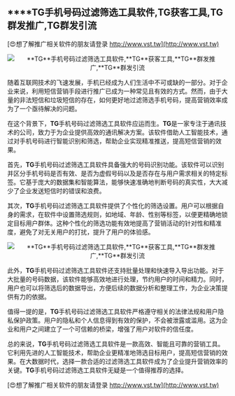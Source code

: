 ## ****TG**手机号码过滤筛选工具软件,**TG**获客工具,**TG**群发推广,**TG**群发引流**

[😍想了解推广相关软件的朋友请登录 http://www.vst.tw](http://www.vst.tw)

 <center><img src="https://vst.tw/MP4/tuiguang/png/1.png" alt="**TG**手机号码过滤筛选工具软件,**TG**获客工具,**TG**群发推广,**TG**群发引流"></center>

随着互联网技术的飞速发展，手机已经成为人们生活中不可或缺的一部分。对于企业来说，利用短信营销手段进行推广已成为一种常见且有效的方式。然而，由于大量的非法短信和垃圾短信的存在，如何更好地过滤筛选手机号码，提高营销效率成为了一个亟待解决的问题。

在这个背景下，**TG**手机号码过滤筛选工具软件应运而生。**TG**是一家专注于通讯技术的公司，致力于为企业提供高效的通讯解决方案。该软件借助人工智能技术，通过对手机号码进行智能识别和筛选，帮助企业实现精准推送，提高短信营销的效果。

首先，**TG**手机号码过滤筛选工具软件具备强大的号码识别功能。该软件可以识别并区分手机号码是否有效、是否为虚假号码以及是否存在与用户需求相关的特定标签。它基于庞大的数据集和智能算法，能够快速准确地判断号码的真实性，大大减少了企业发送短信时的错误和浪费。

其次，**TG**手机号码过滤筛选工具软件提供了个性化的筛选设置。用户可以根据自身的需求，在软件中设置筛选规则，如地域、年龄、性别等标签，以便更精确地锁定目标用户群体。这种个性化的筛选功能有效地提高了营销活动的针对性和精准度，避免了对无关用户的打扰，提升了用户的体验感。

 <center><img src="https://vst.tw/MP4/tuiguang/png/0.png" alt="**TG**手机号码过滤筛选工具软件,**TG**获客工具,**TG**群发推广,**TG**群发引流"></center>

此外，**TG**手机号码过滤筛选工具软件还支持批量处理和快速导入导出功能。对于大批量的号码数据，该软件能够高效地进行处理，节约用户的时间和精力。同时，用户也可以将筛选后的数据导出，方便后续的数据分析和整理工作，为企业决策提供有力的依据。

值得一提的是，**TG**手机号码过滤筛选工具软件严格遵守相关的法律法规和用户隐私保护政策。用户的隐私和个人信息得到有效的保护，不会被泄露或滥用。这为企业和用户之间建立了一个可信赖的桥梁，增强了用户对软件的信任度。

总的来说，**TG**手机号码过滤筛选工具软件是一款高效、智能且可靠的营销工具。它利用先进的人工智能技术，帮助企业更精准地筛选目标用户，提高短信营销的效果。在大数据时代，选择一款合适的过滤筛选工具软件成为了企业提升营销效率的关键。**TG**手机号码过滤筛选工具软件无疑是一个值得推荐的选择。

[😍想了解推广相关软件的朋友请登录 http://www.vst.tw](http://www.vst.tw)



